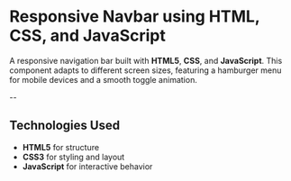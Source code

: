 # Responsive Navbar using HTML, CSS, and JavaScript
A responsive navigation bar built with **HTML5**, **CSS**, and **JavaScript**. This component adapts to different screen sizes, featuring a hamburger menu for mobile devices and a smooth toggle animation.

--

## Technologies Used
- **HTML5** for structure  
- **CSS3** for styling and layout  
- **JavaScript** for interactive behavior  

